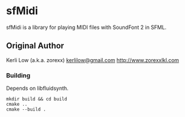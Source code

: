 
# sfMidi

sfMidi is a library for playing MIDI files with SoundFont 2 in SFML.

## Original Author
  Kerli Low (a.k.a. zorexx)
    kerlilow@gmail.com
    http://www.zorexxlkl.com

### Building
Depends on libfluidsynth.

```
mkdir build && cd build
cmake ..
cmake --build .
```
